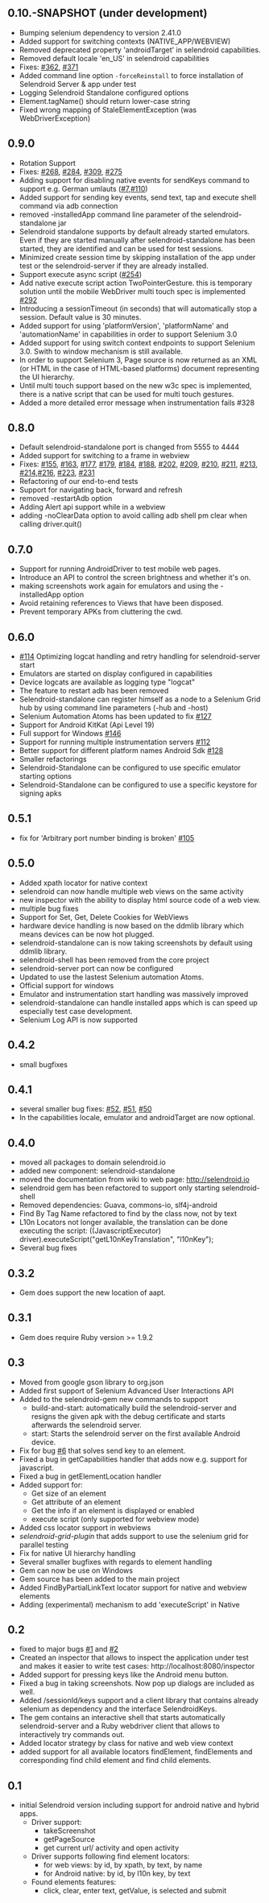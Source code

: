0.10.-SNAPSHOT (under development)
---
- Bumping selenium dependency to version 2.41.0
- Added support for switching contexts (NATIVE_APP/WEBVIEW)
- Removed deprecated property 'androidTarget' in selendroid capabilities.
- Removed default locale 'en_US' in selendroid capabilities
- Fixes: [#362](../../issues/362), [#371](../../issues/371)
- Added command line option `-forceReinstall` to force installation of Selendroid Server & app under test
- Logging Selendroid Standalone configured options
- Element.tagName() should return lower-case string
- Fixed wrong mapping of StaleElementException (was WebDriverException)

0.9.0
---
- Rotation Support
- Fixes: [#268](../../issues/268), [#284](../../issues/284), [#309](../../issues/309), [#275](../../issues/275)
- Adding support for disabling native events for sendKeys command to support e.g. German umlauts ([#7](../../issues/7),[#110](../../issues/110))
- Added support for sending key events, send text, tap and execute shell command via adb connection
- removed -installedApp command line parameter of the selendroid-standalone jar
- Selendroid standalone supports by default already started emulators. Even if they are started manually after selendroid-standalone has been started, they are identified and can be used for test sessions.
- Minimized create session time by skipping installation of the app under test or the selendroid-server if they are already installed.
- Support execute async script ([#254](../../issues/254))
- Add native execute script action TwoPointerGesture. this is temporary solution until the mobile WebDriver multi touch  spec is implemented [#292](../../issues/292)
- Introducing a sessionTimeout (in seconds) that will automatically stop a session. Default value is 30 minutes.
- Added support for using 'platformVersion', 'platformName' and 'automationName' in capabilities in order to support Selenium 3.0
- Added support for using switch context endpoints to support Selenium 3.0. Swith to window mechanism is still available.
- In order to support Selenium 3, Page source is now returned as an XML (or HTML in the case of HTML-based platforms) document representing the UI hierarchy.
- Until multi touch support based on the new w3c spec is implemented, there is a native script that can be used for multi touch gestures.
- Added a more detailed error message when instrumentation fails #328

0.8.0
---
- Default selendroid-standalone port is changed from 5555 to 4444
- Added support for switching to a frame in webview
- Fixes:  [#155](../../issues/155), [#163](../../issues/163), [#177](../../issues/177), [#179](../../issues/179), [#184](../../issues/184), [#188](../../issues/188), [#202](../../issues/202), [#209](../../issues/209), [#210](../../issues/210), [#211](../../issues/211), [#213](../../issues/213), [#214](../../issues/214),[#216](../../issues/216), [#223](../../issues/223), [#231](../../issues/231)
- Refactoring of our end-to-end tests
- Support for navigating back, forward and refresh
- removed -restartAdb option
- Adding Alert api support while in a webview
- adding -noClearData option to avoid calling adb shell pm clear  when calling driver.quit()


0.7.0
---
- Support for running AndroidDriver to test mobile web pages.
- Introduce an API to control the screen brightness and whether it's on.
- making screenshots work again for emulators and using the -installedApp option
- Avoid retaining references to Views that have been disposed.
- Prevent temporary APKs from cluttering the cwd.


0.6.0
-----
- [#114](../../issues/114) Optimizing logcat handling and retry handling for selendroid-server start
- Emulators are started on display configured in capabilities
- Device logcats are available as logging type "logcat"
- The feature to restart adb has been removed
- Selendroid-standalone can register himself as a node to a Selenium Grid hub by using command line parameters (-hub and -host)
- Selenium Automation Atoms has been updated to fix [#127](../../issues/127)
- Support for Android KitKat (Api Level 19)
- Full support for Windows [#146](../../issues/146)
- Support for running multiple instrumentation servers [#112](../../issues/112)
- Better support for different platform names Android Sdk [#128](../../issues/128)
- Smaller refactorings
- Selendroid-Standalone can be configured to use specific emulator starting options
- Selendroid-Standalone can be configured to use a specific keystore for signing apks

0.5.1
-----
- fix for 'Arbitrary port number binding is broken' [#105](../../issues/105)

0.5.0
---
- Added xpath locator for native context
- selendroid can now handle multiple web views on the same activity
- new inspector with the ability to display html source code of a web view.
- multiple bug fixes
- Support for Set, Get, Delete Cookies for WebViews
- hardware device handling is now based on the ddmlib library which means devices can be now hot plugged.
- selendroid-standalone can is now taking screenshots by default using ddmlib library.
- selendroid-shell has been removed from the core project
- selendroid-server port can now be configured
- Updated to use the lastest Selenium automation Atoms.
- Official support for windows
- Emulator and instrumentation start handling was massively improved
- selendroid-standalone can handle installed apps which is can speed up especially test case development.
- Selenium Log API is now supported


0.4.2
-----
- small bugfixes


0.4.1
-----
- several smaller bug fixes: [#52](../../issues/52), [#51](../../issues/51), [#50](../../issues/50)
- In the capabilities locale, emulator and androidTarget are now optional.

0.4.0
-------------

- moved all packages to domain selendroid.io
- added new component: selendroid-standalone
- moved the documentation from wiki to web page: http://selendroid.io
- selendroid gem has been refactored to support only starting selendroid-shell
- Removed dependencies: Guava, commons-io, slf4j-android
- Find By Tag Name refactored to find by the class now, not by text
- L10n Locators not longer available, the translation can be done executing the script: ((JavascriptExecutor) driver).executeScript("getL10nKeyTranslation", "l10nKey");
- Several bug fixes


0.3.2
-----
- Gem does support the new location of aapt.

0.3.1
-----
- Gem does require Ruby version >= 1.9.2



0.3
----
- Moved from google gson library to org.json
- Added first support of Selenium Advanced User Interactions API
- Added to the selendroid-gem new commands to support
   - build-and-start: automatically build the selendroid-server
     and resigns the given apk with the debug certificate and
     starts afterwards the selendroid server.
   - start: Starts the selendroid server on the first available Android device.
- Fix for bug [#6](../../issues/6) that solves send key to an element.
- Fixed a bug in getCapabilities handler that adds now e.g. support for javascript.
- Fixed a  bug in getElementLocation handler
- Added support for:
   - Get size of an element
   - Get attribute of an element
   - Get the info if an element is displayed or enabled
   - execute script (only supported for webview mode)
- Added css locator support in webviews
- *selendroid-grid-plugin* that adds support to use the selenium grid for parallel testing
- Fix for native UI hierarchy handling
- Several smaller bugfixes with regards to element handling
- Gem can now be use on Windows
- Gem source has been added to the main project
- Added FindByPartialLinkText locator support for native and webview elements
- Adding (experimental) mechanism to add 'executeScript' in Native


0.2
----
- fixed to major bugs [#1](../../issues/1) and [#2](../../issues/2)
- Created an inspector that allows to inspect the application under test and makes it easier to write test cases: http://localhost:8080/inspector
- Added support for pressing keys like the Android menu button.
- Fixed a bug in taking screenshots. Now pop up dialogs are included as well.
- Added /sessionId/keys support and a client library that contains already selenium as dependency and the interface SelendroidKeys.
- The gem contains an interactive shell that starts automatically selendroid-server and a Ruby webdriver client that allows to interactively try commands out.
- Added locator strategy by class for native and web view context
- added support for all available locators findElement, findElements and corresponding find child element and find child elements.

0.1
-----
- initial Selendroid version including support for android native and hybrid apps.
  - Driver support:
      - takeScreenshot
      - getPageSource
      - get current url/ activity and open activity
  - Driver supports following find element locators:
      - for web views: by id, by xpath, by text, by name
      - for Android native: by id, by l10n key, by text
  - Found elements features:
      - click, clear, enter text, getValue, is selected and submit

